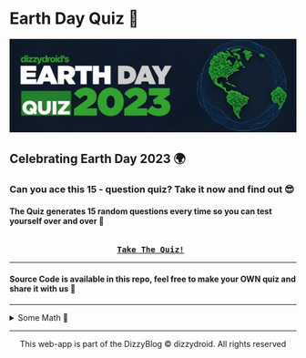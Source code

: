 # Earth Day Quiz 🌱️ 
<div id="header" align="left">
 <img src="earth.png?raw=true">
</div>

## Celebrating Earth Day 2023 🌍️

### Can you ace this 15 - question quiz? Take it now and find out 😎️
#### The Quiz generates 15 random questions every time so you can test yourself over and over 🥸️

<pre align = "center"> <b> 
<a href="https://dizzydroid.github.io/earth-day-quiz">Take The Quiz!</a> </b>
</pre>

_____________________________

#### Source Code is available in this repo, feel free to make your OWN quiz and share it with us 🤩️

_____________________________

<details>
  <summary>Some Math 🔢 </summary>
  <br>
Suppose you want to go over all the questions (50 questions), if you get ZERO questions repeated it would take you about <b>4 runs</b> to complete it. But that's an extreme case, you will have questions repeated probably.. we could use a formula based on the expected number of runs for a given probability of repetition. This formula is derived from the Wald-Wolfowitz runs test, which is a statistical test for randomness in a sequence of binary outcomes. 

The formula is:

$$N = \frac{(1 - p)p}{\epsilon^2}(\Phi^{-1}(1 + \gamma/2))^2$$

where $N$ is the number of runs, $p$ is the probability of repetition, $\epsilon$ is the desired accuracy, $\gamma$ is the confidence level, and $\Phi^{-1}$ is the inverse cumulative distribution function of the standard normal distribution. 

For example, if you want to approximate the number of runs with 95% confidence and 5% accuracy, and you assume that each question has a 10% chance of being repeated, then the formula gives:

$$N = \frac{(0.9)(0.1)}{(0.05)^2}(\Phi^{-1}(0.975))^2 \approx 34.5$$

 So, you would need about <b>35 runs</b> to cover all the questions with these assumptions.

</details>

_____________________________

<p align="center"> This web-app is part of the DizzyBlog © dizzydroid. All rights reserved </p>
